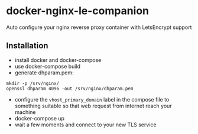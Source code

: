 # docker-nginx-le-companion
Auto configure your nginx reverse proxy container with LetsEncrypt support


Installation
------------

* install docker and docker-compose
* use docker-compose build
* generate dhparam.pem:
```
mkdir -p /srv/nginx/
openssl dhparam 4096 -out /srv/nginx/dhparam.pem
```
* configure the ```vhost_primary_domain``` label in the compose file to something suitable so that web request from internet reach your machine
* docker-compose up
* wait a few moments and connect to your new TLS service

